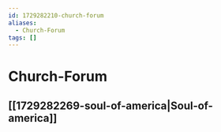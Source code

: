 ```yaml
---
id: 1729282210-church-forum
aliases:
  - Church-Forum
tags: []
---
```


# Church-Forum

## [[1729282269-soul-of-america|Soul-of-america]]
